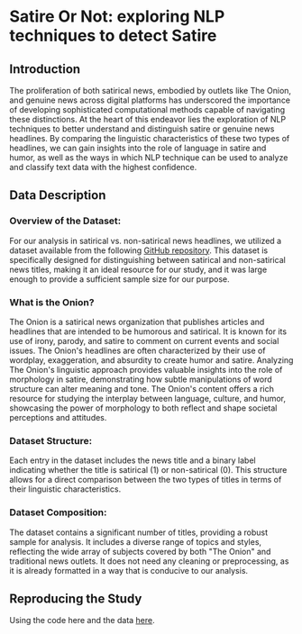 # Satire Or Not: exploring NLP techniques to detect Satire
## Introduction
The proliferation of both satirical news, embodied by outlets like The Onion, and genuine news across digital platforms has underscored the importance of developing sophisticated computational methods capable of navigating these distinctions. At the heart of this endeavor lies the exploration of NLP techniques to better understand and distinguish satire or genuine news headlines. By comparing the linguistic characteristics of these two types of headlines, we can gain insights into the role of language in satire and humor, as well as the ways in which NLP technique can be used to analyze and classify text data with the highest confidence.

## Data Description

### Overview of the Dataset:
For our analysis in satirical vs. non-satirical news headlines, we utilized a dataset available from the following [GitHub repository](https://github.com/lukefeilberg/onion). This dataset is specifically designed for distinguishing between satirical and non-satirical news titles, making it an ideal resource for our study, and it was large enough to provide a sufficient sample size for our purpose.

### What is the Onion?
The Onion is a satirical news organization that publishes articles and headlines that are intended to be humorous and satirical. 
It is known for its use of irony, parody, and satire to comment on current events and social issues. 
The Onion's headlines are often characterized by their use of wordplay, exaggeration, and absurdity to create humor and satire.
Analyzing The Onion's linguistic approach provides valuable insights into the role of morphology in satire, demonstrating how subtle manipulations of word structure can alter meaning and tone.
The Onion's content offers a rich resource for studying the interplay between language, culture, and humor, showcasing the power of morphology to both reflect and shape societal perceptions and attitudes.

### Dataset Structure:
Each entry in the dataset includes the news title and a binary label indicating whether the title is satirical (1) or non-satirical (0).
This structure allows for a direct comparison between the two types of titles in terms of their linguistic characteristics.

### Dataset Composition:
The dataset contains a significant number of titles, providing a robust sample for analysis.
It includes a diverse range of topics and styles, reflecting the wide array of subjects covered by both "The Onion" and traditional news outlets.
It does not need any cleaning or preprocessing, as it is already formatted in a way that is conducive to our analysis.

## Reproducing the Study
Using the code here and the data [here](https://github.com/silvainfm/SatireOrNot/blob/main/final_code.ipynb).
